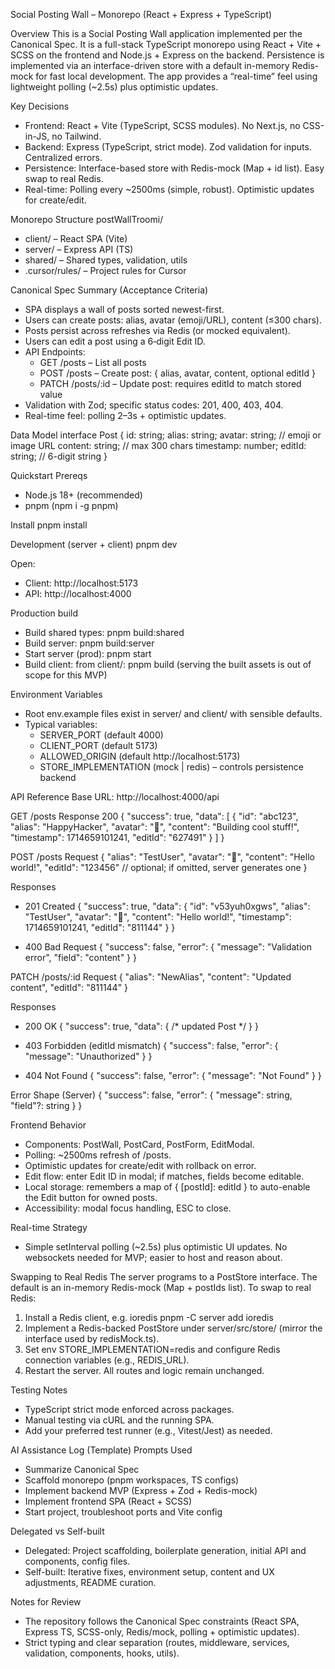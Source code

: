 Social Posting Wall – Monorepo (React + Express + TypeScript)

Overview
This is a Social Posting Wall application implemented per the Canonical Spec. It is a full-stack TypeScript monorepo using React + Vite + SCSS on the frontend and Node.js + Express on the backend. Persistence is implemented via an interface-driven store with a default in-memory Redis-mock for fast local development. The app provides a “real-time” feel using lightweight polling (~2.5s) plus optimistic updates.

Key Decisions
- Frontend: React + Vite (TypeScript, SCSS modules). No Next.js, no CSS-in-JS, no Tailwind.
- Backend: Express (TypeScript, strict mode). Zod validation for inputs. Centralized errors.
- Persistence: Interface-based store with Redis-mock (Map + id list). Easy swap to real Redis.
- Real-time: Polling every ~2500ms (simple, robust). Optimistic updates for create/edit.

Monorepo Structure
postWallTroomi/
- client/ – React SPA (Vite)
- server/ – Express API (TS)
- shared/ – Shared types, validation, utils
- .cursor/rules/ – Project rules for Cursor

Canonical Spec Summary (Acceptance Criteria)
- SPA displays a wall of posts sorted newest-first.
- Users can create posts: alias, avatar (emoji/URL), content (≤300 chars).
- Posts persist across refreshes via Redis (or mocked equivalent).
- Users can edit a post using a 6‑digit Edit ID.
- API Endpoints:
  - GET /posts – List all posts
  - POST /posts – Create post: { alias, avatar, content, optional editId }
  - PATCH /posts/:id – Update post: requires editId to match stored value
- Validation with Zod; specific status codes: 201, 400, 403, 404.
- Real-time feel: polling 2–3s + optimistic updates.

Data Model
interface Post {
  id: string;
  alias: string;
  avatar: string; // emoji or image URL
  content: string; // max 300 chars
  timestamp: number;
  editId: string; // 6-digit string
}

Quickstart
Prereqs
- Node.js 18+ (recommended)
- pnpm (npm i -g pnpm)

Install
pnpm install

Development (server + client)
pnpm dev

Open:
- Client: http://localhost:5173
- API: http://localhost:4000

Production build
- Build shared types: pnpm build:shared
- Build server: pnpm build:server
- Start server (prod): pnpm start
- Build client: from client/: pnpm build (serving the built assets is out of scope for this MVP)

Environment Variables
- Root env.example files exist in server/ and client/ with sensible defaults.
- Typical variables:
  - SERVER_PORT (default 4000)
  - CLIENT_PORT (default 5173)
  - ALLOWED_ORIGIN (default http://localhost:5173)
  - STORE_IMPLEMENTATION (mock | redis) – controls persistence backend

API Reference
Base URL: http://localhost:4000/api

GET /posts
Response 200
{
  "success": true,
  "data": [
    {
      "id": "abc123",
      "alias": "HappyHacker",
      "avatar": "🧠",
      "content": "Building cool stuff!",
      "timestamp": 1714659101241,
      "editId": "627491"
    }
  ]
}

POST /posts
Request
{
  "alias": "TestUser",
  "avatar": "🚀",
  "content": "Hello world!",
  "editId": "123456" // optional; if omitted, server generates one
}

Responses
- 201 Created
{
  "success": true,
  "data": {
    "id": "v53yuh0xgws",
    "alias": "TestUser",
    "avatar": "🚀",
    "content": "Hello world!",
    "timestamp": 1714659101241,
    "editId": "811144"
  }
}

- 400 Bad Request
{
  "success": false,
  "error": {
    "message": "Validation error",
    "field": "content"
  }
}

PATCH /posts/:id
Request
{
  "alias": "NewAlias",
  "content": "Updated content",
  "editId": "811144"
}

Responses
- 200 OK
{
  "success": true,
  "data": { /* updated Post */ }
}

- 403 Forbidden (editId mismatch)
{
  "success": false,
  "error": { "message": "Unauthorized" }
}

- 404 Not Found
{
  "success": false,
  "error": { "message": "Not Found" }
}

Error Shape (Server)
{
  "success": false,
  "error": {
    "message": string,
    "field"?: string
  }
}

Frontend Behavior
- Components: PostWall, PostCard, PostForm, EditModal.
- Polling: ~2500ms refresh of /posts.
- Optimistic updates for create/edit with rollback on error.
- Edit flow: enter Edit ID in modal; if matches, fields become editable.
- Local storage: remembers a map of { [postId]: editId } to auto-enable the Edit button for owned posts.
- Accessibility: modal focus handling, ESC to close.

Real-time Strategy
- Simple setInterval polling (~2.5s) plus optimistic UI updates. No websockets needed for MVP; easier to host and reason about.

Swapping to Real Redis
The server programs to a PostStore interface. The default is an in-memory Redis-mock (Map + postIds list). To swap to real Redis:
1) Install a Redis client, e.g. ioredis
pnpm -C server add ioredis
2) Implement a Redis-backed PostStore under server/src/store/ (mirror the interface used by redisMock.ts).
3) Set env STORE_IMPLEMENTATION=redis and configure Redis connection variables (e.g., REDIS_URL).
4) Restart the server. All routes and logic remain unchanged.

Testing Notes
- TypeScript strict mode enforced across packages.
- Manual testing via cURL and the running SPA.
- Add your preferred test runner (e.g., Vitest/Jest) as needed.

AI Assistance Log (Template)
Prompts Used
- Summarize Canonical Spec
- Scaffold monorepo (pnpm workspaces, TS configs)
- Implement backend MVP (Express + Zod + Redis-mock)
- Implement frontend SPA (React + SCSS)
- Start project, troubleshoot ports and Vite config

Delegated vs Self-built
- Delegated: Project scaffolding, boilerplate generation, initial API and components, config files.
- Self-built: Iterative fixes, environment setup, content and UX adjustments, README curation.

Notes for Review
- The repository follows the Canonical Spec constraints (React SPA, Express TS, SCSS-only, Redis/mock, polling + optimistic updates).
- Strict typing and clear separation (routes, middleware, services, validation, components, hooks, utils).


